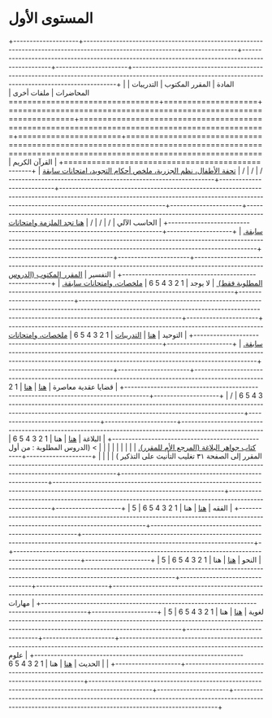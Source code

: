 # المستوى الأول

+--------------------+-----------------------------------------------------------------------------------------------------------------------------+-------------------------------------------------------------------------------------------------+----------------------+-------------------------------------------------------------------------------------------------------------------------------------------------------+
| المادة             | المقرر المكتوب                                                                                                              | التدريبات                                                                                       | المحاضرات            | ملفات أخرى                                                                                                                                            |
+====================+=============================================================================================================================+=================================================================================================+======================+=======================================================================================================================================================+
| القرآن الكريم      | /                                                                                                                           | /                                                                                               | /                    | [تحفة الأطفال، نظم الجزرية، ملخص أحكام التجويد، امتحانات سابقة](https://drive.google.com/drive/folders/1rbsNvbJTC8A4DWUvZ4FewrX8zkz8YxrN?usp=sharing) |
+--------------------+-----------------------------------------------------------------------------------------------------------------------------+-------------------------------------------------------------------------------------------------+----------------------+-------------------------------------------------------------------------------------------------------------------------------------------------------+
| الحاسب الآلي       | /                                                                                                                           | /                                                                                               | /                    | [هنا تجد الملزمة وامتحانات سابقة.](https://drive.google.com/drive/folders/1yzUnzcuKxNwysJj0DM6TvcFEJtnoz0Ec?usp=sharing)                              |
+--------------------+-----------------------------------------------------------------------------------------------------------------------------+-------------------------------------------------------------------------------------------------+----------------------+-------------------------------------------------------------------------------------------------------------------------------------------------------+
| التفسير            | [المقرر المكتوب (الدروس المطلوبة فقط) ](https://drive.google.com/file/d/1xICusi8JNyXvuNatfU2tQ2nTdSILMFCs/view?usp=sharing) | لا يوجد                                                                                         | 1 2 3 4 5 6          | [ملخصات، وامتحانات سابقة.](https://drive.google.com/drive/folders/1m__rueom5mU3-rRWJvK0MLLDniCWRWfw?usp=sharing)                                      |
+--------------------+-----------------------------------------------------------------------------------------------------------------------------+-------------------------------------------------------------------------------------------------+----------------------+-------------------------------------------------------------------------------------------------------------------------------------------------------+
| التوحيد            | [هنا](https://drive.google.com/file/d/1cQEsCs20tBd_B7-SIuGJYR3gwvASUNmf/view?usp=sharing)                                   | [التدريبات](https://drive.google.com/file/d/1zgEZMl7vcUmYOARwGZCSyB3dKxmzULDt/view?usp=sharing) | 1 2 3 4 5 6          | [ملخصات، وامتحانات سابقة.](https://drive.google.com/drive/folders/12mw_J-6sGIcNiDPHP3IOkdLjc8oqguU-?usp=sharing)                                      |
+--------------------+-----------------------------------------------------------------------------------------------------------------------------+-------------------------------------------------------------------------------------------------+----------------------+-------------------------------------------------------------------------------------------------------------------------------------------------------+
| قضايا عقدية معاصرة | [هنا](https://drive.google.com/file/d/1fYBUJNV95QIOv6_9uDaiTJ-K_LHt4zvg/view?usp=sharing)                                   | [هنا](https://drive.google.com/file/d/1cUvdB87y0QNSyxnIz72E8ypZQCdc0v_3/view?usp=sharing)       | 1 2 3 4 5 6          | /                                                                                                                                                     |
+--------------------+-----------------------------------------------------------------------------------------------------------------------------+-------------------------------------------------------------------------------------------------+----------------------+-------------------------------------------------------------------------------------------------------------------------------------------------------+
| البلاغة            | [هنا](https://drive.google.com/file/d/1MuA-E83qjsjbLzC3Fu5G0f2piClv2c8T/view?usp=sharing)                                   | هنا                                                                                             | 1 2 3 4 5 6          | [كتاب جواهر البلاغة (المرجع الأم للمقرر).](https://www.hindawi.org/books/85925824/)                                                                   |
|                    |                                                                                                                             |                                                                                                 |                      |                                                                                                                                                       |
|                    | > ‌(الدروس المطلوبة : من أول المقرر إلى الصفحة ٣١ تغليب التأنيث على التذكير )                                                |                                                                                                 |                      |                                                                                                                                                       |
+--------------------+-----------------------------------------------------------------------------------------------------------------------------+-------------------------------------------------------------------------------------------------+----------------------+-------------------------------------------------------------------------------------------------------------------------------------------------------+
| الفقه              | [هنا](https://drive.google.com/file/d/1CtF1x5_sId1Yr16AsN1pn6hdSAEqLlB9/view?usp=sharing)                                   | هنا                                                                                             | 1 2 3 4 5 6          | 5                                                                                                                                                     |
+--------------------+-----------------------------------------------------------------------------------------------------------------------------+-------------------------------------------------------------------------------------------------+----------------------+-------------------------------------------------------------------------------------------------------------------------------------------------------+
| النحو              | [هنا](https://drive.google.com/file/d/1lPM2L0kWgA95vB3a6Iin5GwNbI3XG8Td/view?usp=sharing)                                   | هنا                                                                                             | 1 2 3 4 5 6          | 5                                                                                                                                                     |
+--------------------+-----------------------------------------------------------------------------------------------------------------------------+-------------------------------------------------------------------------------------------------+----------------------+-------------------------------------------------------------------------------------------------------------------------------------------------------+
| مهارات لغوية       | [هنا](https://drive.google.com/file/d/1BlmNgtKl_jtELhpCXWYNSifQGQ7FxrZM/view?usp=sharing)                                   | هنا                                                                                             | 1 2 3 4 5 6          | 5                                                                                                                                                     |
+--------------------+-----------------------------------------------------------------------------------------------------------------------------+-------------------------------------------------------------------------------------------------+----------------------+-------------------------------------------------------------------------------------------------------------------------------------------------------+
| علوم الحديث        | [هنا](https://drive.google.com/file/d/1x8OhZkGLhN7_ZMRgZT2hTvFDeZXQbXCI/view?usp=sharing)                                   | هنا                                                                                             | 1 2 3 4 5 6          |                                                                                                                                                       |
+--------------------+-----------------------------------------------------------------------------------------------------------------------------+-------------------------------------------------------------------------------------------------+----------------------+-------------------------------------------------------------------------------------------------------------------------------------------------------+
